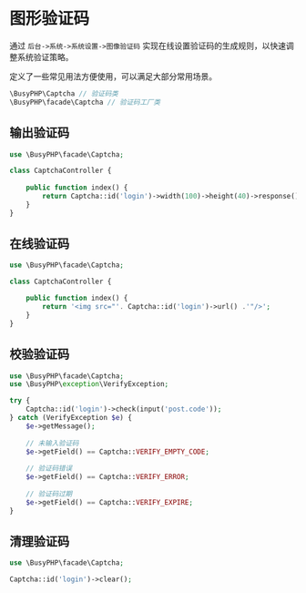# 图形验证码

通过 `后台->系统->系统设置->图像验证码` 实现在线设置验证码的生成规则，以快速调整系统验证策略。

定义了一些常见用法方便使用，可以满足大部分常用场景。

```php
\BusyPHP\Captcha // 验证码类
\BusyPHP\facade\Captcha // 验证码工厂类
```

## 输出验证码

```php
use \BusyPHP\facade\Captcha;

class CaptchaController {
    
    public function index() {
        return Captcha::id('login')->width(100)->height(40)->response();
    }
}
```

## 在线验证码

```php
use \BusyPHP\facade\Captcha;

class CaptchaController {

    public function index() {
        return '<img src="'. Captcha::id('login')->url() .'"/>';
    }
}
```

## 校验验证码

```php
use \BusyPHP\facade\Captcha;
use \BusyPHP\exception\VerifyException;

try {
    Captcha::id('login')->check(input('post.code'));
} catch (VerifyException $e) {
    $e->getMessage();
    
    // 未输入验证码
    $e->getField() == Captcha::VERIFY_EMPTY_CODE;
    
    // 验证码错误
    $e->getField() == Captcha::VERIFY_ERROR;
    
    // 验证码过期
    $e->getField() == Captcha::VERIFY_EXPIRE;
}

```

## 清理验证码

```php
use \BusyPHP\facade\Captcha;

Captcha::id('login')->clear();
```